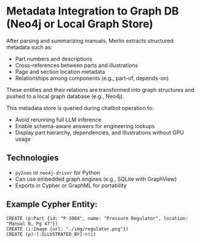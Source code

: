 # Metadata Integration to Graph DB (Neo4j or Local Graph Store)

After parsing and summarizing manuals, Merlin extracts structured metadata such as:
- Part numbers and descriptions
- Cross-references between parts and illustrations
- Page and section location metadata
- Relationships among components (e.g., part-of, depends-on)

These entities and their relations are transformed into graph structures and pushed to a local graph database (e.g., Neo4j).

This metadata store is queried during chatbot operation to:
- Avoid rerunning full LLM inference
- Enable schema-aware answers for engineering lookups
- Display part hierarchy, dependencies, and illustrations without GPU usage

## Technologies
- `py2neo` or `neo4j-driver` for Python
- Can use embedded graph engines (e.g., SQLite with GraphView)
- Exports in Cypher or GraphML for portability

## Example Cypher Entity:
```cypher
CREATE (p:Part {id: "P-1004", name: "Pressure Regulator", location: "Manual B, Pg 47"})
CREATE (i:Image {url: "./img/regulator.png"})
CREATE (p)-[:ILLUSTRATED_BY]->(i)
```
